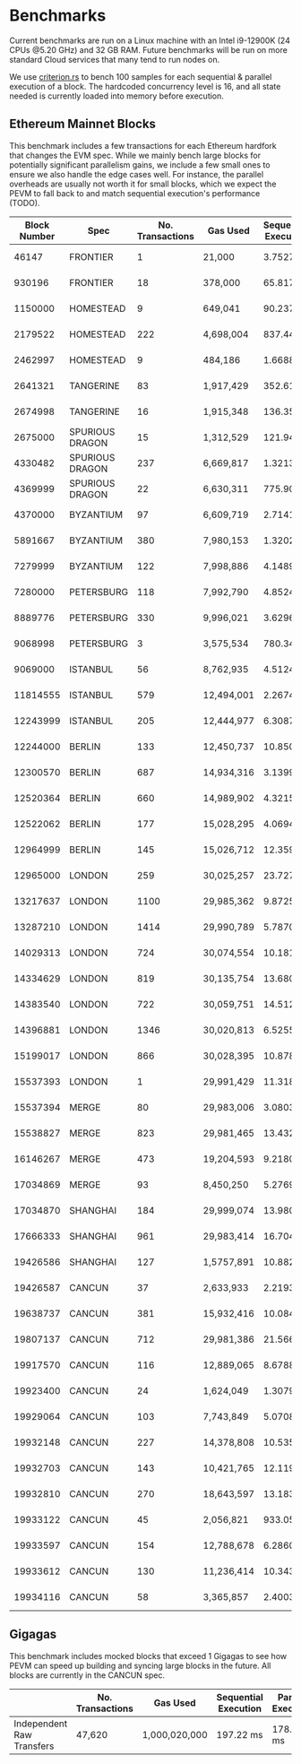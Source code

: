# Benchmarks

Current benchmarks are run on a Linux machine with an Intel i9-12900K (24 CPUs @5.20 GHz) and 32 GB RAM. Future benchmarks will be run on more standard Cloud services that many tend to run nodes on.

We use [criterion.rs](https://github.com/bheisler/criterion.rs) to bench 100 samples for each sequential & parallel execution of a block. The hardcoded concurrency level is 16, and all state needed is currently loaded into memory before execution.

## Ethereum Mainnet Blocks

This benchmark includes a few transactions for each Ethereum hardfork that changes the EVM spec. While we mainly bench large blocks for potentially significant parallelism gains, we include a few small ones to ensure we also handle the edge cases well. For instance, the parallel overheads are usually not worth it for small blocks, which we expect the PEVM to fall back to and match sequential execution's performance (TODO).

| Block Number | Spec            | No. Transactions | Gas Used   | Sequential Execution | Parallel Execution | P / S    |
| ------------ | --------------- | ---------------- | ---------- | -------------------- | ------------------ | -------- |
| 46147        | FRONTIER        | 1                | 21,000     | 3.7527 µs            | 5.6287 µs          | 1.5      |
| 930196       | FRONTIER        | 18               | 378,000    | 65.817 µs            | 140.55 µs          | 2.14     |
| 1150000      | HOMESTEAD       | 9                | 649,041    | 90.237 µs            | 144.24 µs          | 1.6      |
| 2179522      | HOMESTEAD       | 222              | 4,698,004  | 837.44 µs            | 1.7299 ms          | 2.07     |
| 2462997      | HOMESTEAD       | 9                | 484,186    | 1.6688 ms            | 1.9127 ms          | 1.15     |
| 2641321      | TANGERINE       | 83               | 1,917,429  | 352.61 µs            | 735.70 µs          | 2.09     |
| 2674998      | TANGERINE       | 16               | 1,915,348  | 136.35 µs            | 148.85 µs          | 1.09     |
| 2675000      | SPURIOUS DRAGON | 15               | 1,312,529  | 121.94 µs            | 152.12 µs          | 1.25     |
| 4330482      | SPURIOUS DRAGON | 237              | 6,669,817  | 1.3213 ms            | 757.08 µs          | **0.57** |
| 4369999      | SPURIOUS DRAGON | 22               | 6,630,311  | 775.90 µs            | 405.51 µs          | **0.52** |
| 4370000      | BYZANTIUM       | 97               | 6,609,719  | 2.7141 ms            | 3.9182 ms          | 1.44     |
| 5891667      | BYZANTIUM       | 380              | 7,980,153  | 1.3202 ms            | 2.9410 ms          | 2.23     |
| 7279999      | BYZANTIUM       | 122              | 7,998,886  | 4.1489 ms            | 1.6120 ms          | **0.39** |
| 7280000      | PETERSBURG      | 118              | 7,992,790  | 4.8524 ms            | 2.6929 ms          | **0.55** |
| 8889776      | PETERSBURG      | 330              | 9,996,021  | 3.6296 ms            | 1.8315 ms          | **0.5**  |
| 9068998      | PETERSBURG      | 3                | 3,575,534  | 780.34 µs            | 997.00 µs          | 1.28     |
| 9069000      | ISTANBUL        | 56               | 8,762,935  | 4.5124 ms            | 4.0183 ms          | **0.89** |
| 11814555     | ISTANBUL        | 579              | 12,494,001 | 2.2674 ms            | 4.5731 ms          | 2.02     |
| 12243999     | ISTANBUL        | 205              | 12,444,977 | 6.3087 ms            | 4.5717 ms          | **0.72** |
| 12244000     | BERLIN          | 133              | 12,450,737 | 10.850 ms            | 10.507 ms          | **0.97** |
| 12300570     | BERLIN          | 687              | 14,934,316 | 3.1399 ms            | 5.0352 ms          | 1.6      |
| 12520364     | BERLIN          | 660              | 14,989,902 | 4.3215 ms            | 6.4919 ms          | 1.5      |
| 12522062     | BERLIN          | 177              | 15,028,295 | 4.0694 ms            | 2.9552 ms          | **0.73** |
| 12964999     | BERLIN          | 145              | 15,026,712 | 12.359 ms            | 11.740 ms          | **0.95** |
| 12965000     | LONDON          | 259              | 30,025,257 | 23.727 ms            | 10.629 ms          | **0.45** |
| 13217637     | LONDON          | 1100             | 29,985,362 | 9.8725 ms            | 8.9664 ms          | **0.91** |
| 13287210     | LONDON          | 1414             | 29,990,789 | 5.7870 ms            | 12.915 ms          | 2.23     |
| 14029313     | LONDON          | 724              | 30,074,554 | 10.181 ms            | 3.9407 ms          | **0.39** |
| 14334629     | LONDON          | 819              | 30,135,754 | 13.680 ms            | 8.8924 ms          | **0.65** |
| 14383540     | LONDON          | 722              | 30,059,751 | 14.512 ms            | 8.0746 ms          | **0.56** |
| 14396881     | LONDON          | 1346             | 30,020,813 | 6.5255 ms            | 10.270 ms          | 1.57     |
| 15199017     | LONDON          | 866              | 30,028,395 | 10.878 ms            | 5.8955 ms          | **0.54** |
| 15537393     | LONDON          | 1                | 29,991,429 | 11.318 µs            | 23.306 µs          | 2.06     |
| 15537394     | MERGE           | 80               | 29,983,006 | 3.0803 ms            | 2.5144 ms          | **0.82** |
| 15538827     | MERGE           | 823              | 29,981,465 | 13.432 ms            | 9.8760 ms          | **0.74** |
| 16146267     | MERGE           | 473              | 19,204,593 | 9.2180 ms            | 4.1579 ms          | **0.45** |
| 17034869     | MERGE           | 93               | 8,450,250  | 5.2769 ms            | 3.4466 ms          | **0.65** |
| 17034870     | SHANGHAI        | 184              | 29,999,074 | 13.980 ms            | 12.440 ms          | **0.89** |
| 17666333     | SHANGHAI        | 961              | 29,983,414 | 16.704 ms            | 11.302 ms          | **0.68** |
| 19426586     | SHANGHAI        | 127              | 1,5757,891 | 10.882 ms            | 12.580 ms          | 1.16     |
| 19426587     | CANCUN          | 37               | 2,633,933  | 2.2193 ms            | 1.4731 ms          | **0.66** |
| 19638737     | CANCUN          | 381              | 15,932,416 | 10.084 ms            | 9.3425 ms          | **0.93** |
| 19807137     | CANCUN          | 712              | 29,981,386 | 21.566 ms            | 15.462 ms          | **0.72** |
| 19917570     | CANCUN          | 116              | 12,889,065 | 8.6788 ms            | 6.4171 ms          | **0.74** |
| 19923400     | CANCUN          | 24               | 1,624,049  | 1.3079 ms            | 1.4366 ms          | 1.1      |
| 19929064     | CANCUN          | 103              | 7,743,849  | 5.0708 ms            | 4.2019 ms          | **0.83** |
| 19932148     | CANCUN          | 227              | 14,378,808 | 10.535 ms            | 8.4413 ms          | **0.8**  |
| 19932703     | CANCUN          | 143              | 10,421,765 | 12.119 ms            | 7.5509 ms          | **0.62** |
| 19932810     | CANCUN          | 270              | 18,643,597 | 13.183 ms            | 11.013 ms          | **0.84** |
| 19933122     | CANCUN          | 45               | 2,056,821  | 933.05 µs            | 801.25 µs          | **0.86** |
| 19933597     | CANCUN          | 154              | 12,788,678 | 6.2860 ms            | 5.4989 ms          | **0.87** |
| 19933612     | CANCUN          | 130              | 11,236,414 | 10.343 ms            | 5.3371 ms          | **0.52** |
| 19934116     | CANCUN          | 58               | 3,365,857  | 2.4003 ms            | 1.7399 ms          | **0.72** |

## Gigagas

This benchmark includes mocked blocks that exceed 1 Gigagas to see how PEVM can speed up building and syncing large blocks in the future. All blocks are currently in the CANCUN spec.

|                           | No. Transactions | Gas Used      | Sequential Execution | Parallel Execution | P / S   |
| ------------------------- | ---------------- | ------------- | -------------------- | ------------------ | ------- |
| Independent Raw Transfers | 47,620           | 1,000,020,000 | 197.22 ms            | 178.64 ms          | **91%** |
